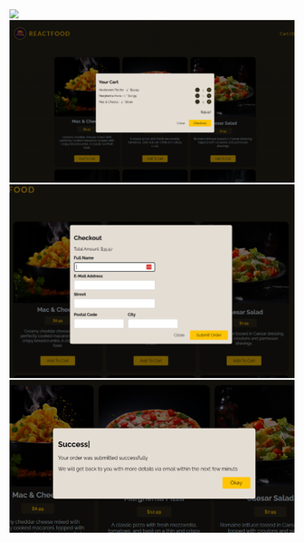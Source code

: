 <img src="public/first-page.png"/>
<img src="public/cart-page.png"/>
<img src="public/chechout-page.png"/>
<img src="public/success.png"/>
